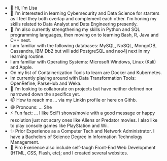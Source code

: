 - 👋 Hi, I’m Lisa
- 👀 I’m interested in learning Cybersecurity and Data Science for starters as I feel they both overlap and complement each other.  I'm honing my skills related to Data Analyst and Data Engineering presently. 
- 🌱 I’m also currently strengthening my skills in Python and SQL programming languages, then moving on to learning Bash, R, Java and C++ next.
- I am familiar with the following databases: MySQL,  NoSQL, MongoDB, Cassandra, IBM Db2 but will add PostgreSQL and neo4j next in my learning routine.
- I am familiar with Operating Systems: Microsoft Windows, Linux (Kali) and Apple.  
- On my list of Containerization Tools to learn are Docker and Kubernetes.
- Im currently playing around with Data Transformation Tools: OpenRefine, ParseHub and Weka. 
- 💞️ I’m looking to collaborate on projects but have neither defined nor narrowed down the specifics yet.
- 📫 How to reach me ... via my LinkIn profile or here on Githb.
- 😄 Pronouns: ... She
- ⚡ Fun fact: ... I like SciFi shows/movie with a good message or happy resolution just not scary ones like Aliens or Predator movies.  I also like to play console games like PlayStation and Wii.
- ✨ Prior Experience as a Computer Tech and Network Administrator.  I have a Bachelors of Science Degree in Information Technology Management.
- 👏 Piro Exerience also include self-taugh Front-End Web Development (HTML, CSS, Flash, etc); and I created several websites.

<!---
member888lb/member888lb is a ✨ special ✨ repository because its `README.md` (this file) appears on your GitHub profile.
You can click the Preview link to take a look at your changes.
--->
